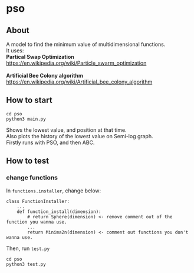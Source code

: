 # pso
## About
A model to find the minimum value of multidimensional functions. <br>
It uses: <br>
**Partical Swap Optimization** <br>
https://en.wikipedia.org/wiki/Particle_swarm_optimization <br>
<br>
**Artificial Bee Colony algorithm** <br>
https://en.wikipedia.org/wiki/Artificial_bee_colony_algorithm


## How to start
```
cd pso
python3 main.py
```
Shows the lowest value, and position at that time. <br>
Also plots the history of the lowest value on Semi-log graph. <br>
Firstly runs with PSO, and then ABC.

## How to test

### change functions
In `functions.installer`, change below:
```
class FunctionInstaller:
    ...
    def function_install(dimension):
        # return Sphere(dimension) <- remove comment out of the function you wanna use.
        ...
        return Minima2n(dimension) <- comment out functions you don't wanna use.
```

Then, run `test.py`
```
cd pso
python3 test.py
```
